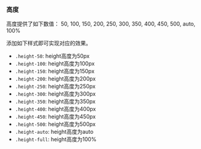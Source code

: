 ### 高度
高度提供了如下数值： 50, 100, 150, 200, 250, 300, 350, 400, 450, 500, auto, 100%

添加如下样式即可实现对应的效果。

* `.height-50`: height高度为50px
* `.height-100`: height高度为100px
* `.height-150`: height高度为150px
* `.height-200`: height高度为200px
* `.height-250`: height高度为250px
* `.height-300`: height高度为300px
* `.height-350`: height高度为350px
* `.height-400`: height高度为400px
* `.height-450`: height高度为450px
* `.height-500`: height高度为500px
* `.height-auto`: height高度为auto
* `.height-full`: height高度为100%
